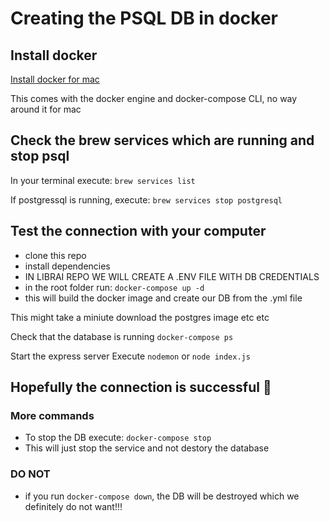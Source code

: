 # Creating the PSQL DB in docker

## Install docker

[Install docker for mac](https://docs.docker.com/docker-for-mac/install/)

This comes with the docker engine and docker-compose CLI, no way around it for mac

## Check the brew services which are running and stop psql

In your terminal execute:
`brew services list`

If postgressql is running, execute:
`brew services stop postgresql`

## Test the connection with your computer

- clone this repo
- install dependencies
- IN LIBRAI REPO WE WILL CREATE A .ENV FILE WITH DB CREDENTIALS
- in the root folder run: `docker-compose up -d`
- this will build the docker image and create our DB from the .yml file

This might take a miniute download the postgres image etc etc

Check that the database is running
`docker-compose ps`

Start the express server
Execute `nodemon` or `node index.js`

## Hopefully the connection is successful 🥳

### More commands

- To stop the DB execute: `docker-compose stop`
- This will just stop the service and not destory the database

### DO NOT

- if you run `docker-compose down`, the DB will be destroyed which we definitely do not want!!!
